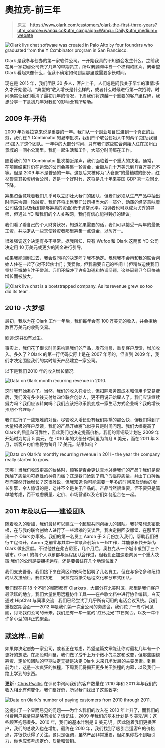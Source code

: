 # 奥拉克-前三年

> 原文：<https://www.olark.com/customers/olark-the-first-three-years?utm_source=wanqu.co&utm_campaign=Wanqu+Daily&utm_medium=website>

 ![Olark live chat software was created in Palo Alto by four founders who graduated from the Y Combinator program in San Francisco.](img/bdc820a01b3cd270d6590fce5e552a31.png "Olark live chat software was created in Palo Alto by four founders who graduated from the Y Combinator program in San Francisco.")

Olark 是我参与创办的第一家软件公司。一开始我真的不知道会发生什么。之前我在另一家初创公司做了几年的早期员工，所以我脑海中有一个模糊的图片，我希望 Olark 看起来像什么，但我不确定如何到达那里或需要多长时间。

现在是 2015 年，我们团队 30 多人，客户上千。人们总是问我关于早年的事情:多久才开始盈利，“典型的”收入增长是什么样的，或者什么时候进行第一次招聘。时间确实让我们看清了最初几年的情况，下周我们将跨越一个重要的客户里程碑，我想分享一下最初几年对我们的影响会有所帮助。

## 2009 年-开始

2009 年对奥拉克来说是重要的一年。我们从一个副业项目过渡到一个真正的业务，我们在 Y Combinator 的夏季批次，我们四个联合创始人中的两个(包括我自己)加入了这个团队。一年中的大部分时间，只有我们这些联合创始人住在加州山景城的一间小公寓里。我们一起生活和工作，大部分时间都在工作。

随着我们的 Y Combinator 批次接近尾声，我们面临着一个重大的决定。通常，在项目结束时仍在运营的公司会筹集一轮资金，金额从几十万美元到几百万美元不等。但是 2009 年不是普通的一年。这是后来被称为“大衰退”的最糟糕的部分，红杉警告其投资组合公司，这是一个好时代，这将是几十年来美国 GDP 第一次同比下降。

筹集资金意味着我们几乎可以立即壮大我们的团队，但我们必须从生产产品中抽出时间来协调一轮融资。我们还将出售我们公司相当大的一部分，动荡的经济意味着公司估值(以及我们能够筹集的资金)低于通常水平。投资者也可以成为优秀的导师，但通过 YC 和我们的个人关系网，我们有信心能得到好的建议。

我们看了看自己的个人财务状况，知道如果需要的话，我们可以接受一两年的最低工资，并决定从一些天使投资者那里筹集一点资金，以防万一。

很难强调这个决定有多不寻常。据我所知，只有 Wufoo 和 Olark 这两家 YC 公司决定用 10 万美元或更少的资金进行引导。

如果我能回到过去，我会做同样的决定吗？我不确定。我想我不会再和我的联合创始人住在一起了(对不起伙计们；我爱你，但我需要自己的空间！)但精益迫使我们坚持不懈地专注于盈利。我们还解决了许多沟通和协调问题，这些问题只会因快速增长而被放大。

![Olark live chat is a bootstrapped company. As its revenue grew, so too did its team.](img/a70abb480fddeeb9fc39d07466bc2a6f.png "Olark live chat is a bootstrapped company. As its revenue grew, so too did its team.")

## 2010 -大梦想

最初，我以为在 Olark 工作一年后，我们每年会有 100 万美元的收入，并会拒绝数百万美元的收购交易。

剧透:这并没有发生。

事实上，我们花了很长时间来构建我们的产品，发布消息，重复客户反馈，增加收入。多久了？Olark 的第一行代码实际上是在 2007 年写的，但直到 2009 年，我们才决定围绕我们的实时聊天产品建立一家公司。

以下是我们 2010 年的收入增长情况:

![Data on Olark month recurring revenue in 2010.](img/0a3cbb7a6d73a286c229482b4f6d2254.png "Data on Olark month recurring revenue in 2010.")

这时我开始担心了。当然，我们的收入在增长，但扣除服务器成本和信用卡交易费后，我们没有多少钱支付给四位联合创始人，更不用说开始雇人了。我们应该继续努力吗？我们应该转向吗？我们应该把欧乐凯变成一家生活方式企业吗？我的增长预期不合理吗？

我们进行了一些艰难的对话。尽管收入增长没有我们期望的那么快，但我们得到了大量积极的客户反馈，我们的产品开始腾飞似乎只是时间问题。我们大幅提高了 Olark 的质量和可靠性，因此我们也决定提高价格。我们的青铜级计划在 2009 年开始时为每月 5 美元，在 2010 年的大部分时间里为每月 9 美元，而在 2011 年 3 月，新客户的价格将为每月 17 美元。结果如何？

![Data on Olark's monthly recurring revenue in 2011 - the year the company really started to grow.](img/e6ba914fe40425f6f0cca81624549dd9.png "Data on Olark's monthly recurring revenue in 2011 - the year the company really started to grow.")

天哪！当我们收取更高的价格时，顾客是否会更认真地对待我们的产品？我们是否跨越了质量和可靠性的神奇门槛？还是我们达到了用户的临界质量，并由于口碑推荐而突然开始增长？这很难说，但我知道:你可能需要一年多的时间来启动你的增长引擎，令人惊讶的是，这并不全是关于产品的。产品当然很重要，但不要只是简单地考虑，而不考虑质量、定价、市场营销以及它们如何组合在一起。

## 2011 年及以后——建设团队

随着收入的增加，我们最终可以建立一个超越共同创始人的团队。我非常想念密歇根，在与我的联合创始人进行了一些艰难的交谈后，我决定搬回安娜堡，在那里开设一个 Olark 办事处。我们的第一名员工 Aaron 于 3 月份加入我们，帮助我们进行工程设计。Aaron 之前曾与其中一位联合创始人一起工作，并能够很快开始为 Olark 做出贡献。不过他住在弗吉尼亚，几个月后，奥拉克从一个城市搬到了三个城市。Olark 的每个人以前都与远程团队合作过，但我们正加速走向另一个重大决策:我们的公司是要拥抱远程，还是要尝试在几个地理位置？

我们支支吾吾。我们接下来在湾区和安阿伯招聘了几名员工，但在与多伦多和纽约的队友接触后，我们决定——奥拉克将接受远程文化和分布式团队。

我们现在在 18 个不同的城市都有 Olarkers，大部分在北美时区，那里是我们客户最活跃的地方。我们大量使用远程协作工具——在谷歌文档中进行协作编辑，白天通过 HipChat 与同事交流，我们已经尝试了几乎所有可用的电话会议系统。我们重视定期会面——2012 年是我们第一次全公司的务虚会，我们花了一周时间见面，讨论我们公司的未来。我们还有一年一度的“红杉之光”节日聚会，以及一年中许多小型的非正式聚会。

## 就这样...目前

如果你决定创办一家公司，或者正在考虑，希望这篇文章能让你对最初几年有一个更好的想法。在那段时间里，我们做了成千上万个微小的决定和改变，但那些围绕筹资、定价和团队的早期决定无疑是决定 Olark 未来几年发展的主要因素。到目前为止，这是一次疯狂的旅程，下周我们将揭开更多关于旅程的内幕，以及我们一路上学到的东西。

**更新** : [Chris Psaltis](https://www.crunchbase.com/person/chris-psaltis) 在评论中询问我们的客户数量在 2010 年和 2011 年与我们的收入相比有何变化。我们很好奇，所以我们找出了这些数字:

![Data on Olark's number of paying customers from 2010 through 2011.](img/b54a00bd27c02a42160fc45dcc651164.png "Data on Olark's number of paying customers from 2010 through 2011.")

这提出了一个显而易见的问题——为什么我们的收入在 2010 年上升了，而我们的付费用户数量只是略有增加？请记住，2009 年我们的基本计划是 5 美元/月；这些顾客抱怨很多。2010 年，我们的基本计划是 9 美元/月，因此随着我们更换客户，我们的总收入也在增加。最终在 2010 年，我们找到了吸引合适客户的价格点，并很快获得了关注。这只是强调，虽然产品非常重要，但如果你找不到吸引力，你也应该考虑定价、质量和营销。